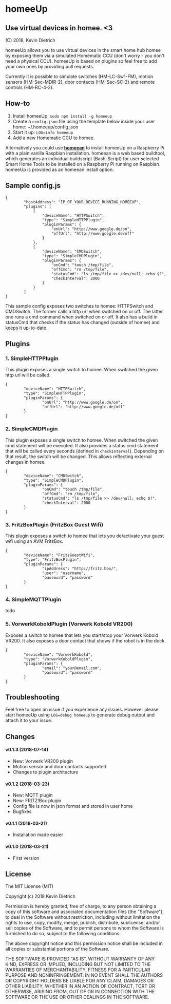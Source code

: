 # homeeUp

## Use virtual devices in homee. <3

(C) 2018, Kevin Dietrich

homeeUp allows you to use virtual devices in the smart home hub homee by exposing them via a simulated Homematic CCU (don't worry - you don't need a physical CCU). homeeUp is based on plugins so feel free to add your own ones by providing pull requests.

Currently it is possible to simulate switches (HM-LC-Sw1-FM), motion sensors (HM-Sec-MDIR-2), door contacts (HM-Sec-SC-2) and remote controls (HM-RC-4-2).

## How-to

1. Install homeeUp: `sudo npm install -g homeeup`
2. Create a `config.json` file using the template below inside your user home: ~/.homeeup/config.json
3. Start it up: `LOG=info homeeup`
4. Add a new Homematic CCU to homee.

Alternatively you could use [**homeean**](https://himpler.com/homeean) to install homeeUp on a Raspberry Pi with a plain vanilla Raspbian installation. homeean is a web based buildtool, which generates an individual buildscript (Bash-Script) for user selected Smart Home Tools to be installed on a Raspberry Pi running on Raspbian. homeeUp is provided as an homeean install option.

## Sample config.js

```
{
        "hostAddress": "IP_OF_YOUR_DEVICE_RUNNING_HOMEEUP",
        "plugins": [
            {
                "deviceName": "HTTPSwitch",
                "type": "SimpleHTTPPlugin",
                "pluginParams": {
                    "onUrl": "http://www.google.de/on",
                    "offUrl": "http://www.google.de/off"
                }
            },
            {
                "deviceName": "CMDSwitch",
                "type": "SimpleCMDPlugin",
                "pluginParams": {
                    "onCmd": "touch /tmp/file",
                    "offCmd": "rm /tmp/file",
                    "statusCmd": "ls /tmp/file >> /dev/null; echo $?",
                    "checkInterval": 2000
                }
            }
        ]
}
```

This sample config exposes two switches to homee: HTTPSwitch and CMDSwitch. The former calls a http url when switched on or off. The latter one runs a cmd command when switched on or off. It also has a build in statusCmd that checks if the status has changed (outside of homee) and keeps it up-to-date.

## Plugins

### 1. SimpleHTTPPlugin

This plugin exposes a single switch to homee. When switched the given http url will be called.

```
{
        "deviceName": "HTTPSwitch",
        "type": "SimpleHTTPPlugin",
        "pluginParams": {
                "onUrl": "http://www.google.de/on",
                "offUrl": "http://www.google.de/off"
        }
}
```

### 2. SimpleCMDPlugin

This plugin exposes a single switch to homee. When switched the given cmd statement will be executed. It also provides a status cmd statement that will be called every seconds (defined in `checkInterval`). Depending on that result, the switch will be changed. This allows reflecting external changes in homee.

```
{
        "deviceName": "CMDSwitch",
        "type": "SimpleCMDPlugin",
        "pluginParams": {
                "onCmd": "touch /tmp/file",
                "offCmd": "rm /tmp/file",
                "statusCmd": "ls /tmp/file >> /dev/null; echo $?",
                "checkInterval": 2000
        }
}
```

### 3. FritzBoxPlugin (FritzBox Guest Wifi)

This plugin exposes a switch to homee that lets you de/activate your guest wifi using an AVM FritzBox.

```
{
        "deviceName": "FritzGuestWifi",
        "type": "FritzBoxPlugin",
        "pluginParams": {
                "ipAddress": "http://fritz.box/",
                "user": "username",
                "password": "password"
        }
}
```

### 4. SimpleMQTTPlugin

todo

### 5. VorwerkKoboldPlugin (Vorwerk Kobold VR200)

Exposes a switch to homee that lets you start/stop your Vorwerk Kobold VR200. It also exposes a door contact that shows if the robot is in the dock.

```
{
        "deviceName": "VorwerkKobold",
        "type": "VorwerkKoboldPlugin",
        "pluginParams": {
                "email": "your@email.com",
                "password": "password"
        }
}
```

## Troubleshooting

Feel free to open an issue if you experience any issues. However please start homeeUp using `LOG=debug homeeup` to generate debug output and attach it to your issue.

## Changes

#### v0.1.3 (2018-07-14)
- New: Vorwerk VR200 plugin
- Motion sensor and door contacts supported
- Changes to plugin architecture

#### v0.1.2 (2018-03-23)
- New: MQTT plugin
- New: FRITZ!Box plugin
- Config file is now in json format and stored in user home
- Bugfixes

#### v0.1.1 (2018-03-21)
- Installation made easier

#### v0.1.0 (2018-03-21)
- First version

## License

The MIT License (MIT)

Copyright (c) 2018 Kevin Dietrich

Permission is hereby granted, free of charge, to any person obtaining a copy
of this software and associated documentation files (the "Software"), to deal
in the Software without restriction, including without limitation the rights
to use, copy, modify, merge, publish, distribute, sublicense, and/or sell
copies of the Software, and to permit persons to whom the Software is
furnished to do so, subject to the following conditions:

The above copyright notice and this permission notice shall be included in all
copies or substantial portions of the Software.

THE SOFTWARE IS PROVIDED "AS IS", WITHOUT WARRANTY OF ANY KIND, EXPRESS OR
IMPLIED, INCLUDING BUT NOT LIMITED TO THE WARRANTIES OF MERCHANTABILITY,
FITNESS FOR A PARTICULAR PURPOSE AND NONINFRINGEMENT. IN NO EVENT SHALL THE
AUTHORS OR COPYRIGHT HOLDERS BE LIABLE FOR ANY CLAIM, DAMAGES OR OTHER
LIABILITY, WHETHER IN AN ACTION OF CONTRACT, TORT OR OTHERWISE, ARISING FROM,
OUT OF OR IN CONNECTION WITH THE SOFTWARE OR THE USE OR OTHER DEALINGS IN THE
SOFTWARE.

